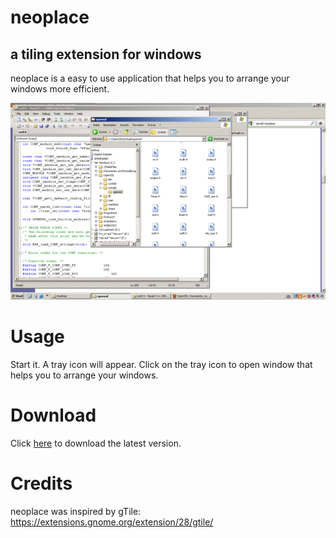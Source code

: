 neoplace 
========
a tiling extension for windows
------------------------------

neoplace is a easy to use application that helps you to arrange your windows more efficient. 

![neoplace demo animation](docs/images/anim.gif)

Usage
=====
Start it. A tray icon will appear.
Click on the tray icon to open window that helps you to arrange your windows.

Download
========
Click [here](https://github.com/downloads/david0/neoplace/neoplace_v0.4.exe) to download the latest version.


Credits
=======

neoplace was inspired by gTile: <https://extensions.gnome.org/extension/28/gtile/>
